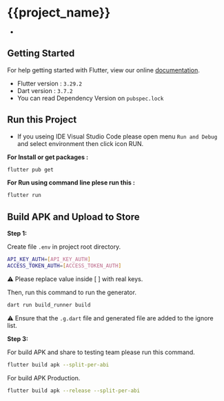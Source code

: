 <!-- <p align="center">
  <img style="border-radius: 20%; width: 240px;" src="assets/images/icon/ic_recovie.png">
</p> -->

# {{project_name}}

-

## Getting Started

For help getting started with Flutter, view our online [documentation](https://flutter.io/).

- Flutter version : `3.29.2`
- Dart version : `3.7.2`
- You can read Dependency Version on `pubspec.lock`

## Run this Project

- If you useing IDE Visual Studio Code please open menu `Run and Debug` and select environment then click icon RUN.

**For Install or get packages :**

```BASH
flutter pub get
```

**For Run using command line plese run this :**

```BASH
flutter run
```

## Build APK and Upload to Store

**Step 1:**

Create file `.env` in project root directory.

```BASH
API_KEY_AUTH=[API_KEY_AUTH]
ACCESS_TOKEN_AUTH=[ACCESS_TOKEN_AUTH]
```

:warning: Please replace value inside [ ] with real keys.

Then, run this command to run the generator.

```BASH
dart run build_runner build
```

:warning: Ensure that the `.g.dart` file and generated file are added to the ignore list.

**Step 3:**

For build APK and share to testing team please run this command.

```BASH
flutter build apk --split-per-abi
```

For build APK Production.

```BASH
flutter build apk --release --split-per-abi
```

